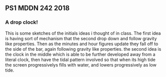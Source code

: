 ## PS1 MDDN 242 2018

### A drop clock!

This is some sketches of the initials ideas i thought of in class. The first idea is having sort of mechanism that the second drop down and follow gravity like properties. Then as the minutes and hour figures update they fall off to the side of the bar, again following gravity like properties.
the second idea is the clock in the middle which is able to be further developed away from a literal clock, then have the tidal pattern involved so that when its high tide the screen progressivelys fills with water, and lowers progressively as low tide.

